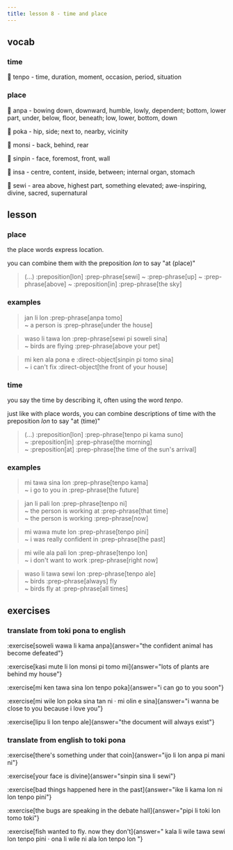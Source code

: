 ```yaml
---
title: lesson 8 - time and place
---
```


## vocab
### time
󱥫 tenpo - time, duration, moment, occasion, period, situation

### place
󱤅 anpa - bowing down, downward, humble, lowly, dependent; bottom, lower part, under, below, floor, beneath; low, lower, bottom, down

󱥒 poka - hip, side; next to, nearby, vicinity

󱤸 monsi - back, behind, rear

󱥟 sinpin - face, foremost, front, wall

󱤏 insa - centre, content, inside, between; internal organ, stomach

󱥚 sewi - area above, highest part, something elevated; awe-inspiring, divine, sacred, supernatural

## lesson
### place
the place words express location.

you can combine them with the preposition *lon* to say "at (place)"

> (...) :preposition[lon] :prep-phrase[sewi]
> ~ :prep-phrase[up]
> ~ :prep-phrase[above]
> ~ :preposition[in] :prep-phrase[the sky]

### examples

> jan li lon :prep-phrase[anpa tomo] \
> ~ a person is :prep-phrase[under the house]

> waso li tawa lon :prep-phrase[sewi pi soweli sina] \
> ~ birds are flying :prep-phrase[above your pet]

> mi ken ala pona e :direct-object[sinpin pi tomo sina] \
> ~ i can't fix :direct-object[the front of your house]

### time
you say the time by describing it, often using the word *tenpo*.

just like with place words, you can combine descriptions of time with the preposition *lon* to say "at (time)"

> (...) :preposition[lon] :prep-phrase[tenpo pi kama suno] \
> ~ :preposition[in] :prep-phrase[the morning] \
> ~ :preposition[at] :prep-phrase[the time of the sun's arrival]

### examples
> mi tawa sina lon :prep-phrase[tenpo kama] \
> ~ i go to you in :prep-phrase[the future]

> jan li pali lon :prep-phrase[tenpo ni] \
> ~ the person is working at :prep-phrase[that time] \
> ~ the person is working :prep-phrase[now]

> mi wawa mute lon :prep-phrase[tenpo pini] \
> ~ i was really confident in :prep-phrase[the past]

> mi wile ala pali lon :prep-phrase[tenpo lon] \
> ~ i don't want to work :prep-phrase[right now]

> waso li tawa sewi lon :prep-phrase[tenpo ale] \
> ~ birds :prep-phrase[always] fly \
> ~ birds fly at :prep-phrase[all times]

## exercises
### translate from toki pona to english
:exercise[soweli wawa li kama anpa]{answer="the confident animal has become defeated"}

:exercise[kasi mute li lon monsi pi tomo mi]{answer="lots of plants are behind my house"}

:exercise[mi ken tawa sina lon tenpo poka]{answer="i can go to you soon"}

:exercise[mi wile lon poka sina tan ni · mi olin e sina]{answer="i wanna be close to you because i love you"}

:exercise[lipu li lon tenpo ale]{answer="the document will always exist"}

### translate from english to toki pona
:exercise[there's something under that coin]{answer="ijo li lon anpa pi mani ni"}

:exercise[your face is divine]{answer="sinpin sina li sewi"}

:exercise[bad things happened here in the past]{answer="ike li kama lon ni lon tenpo pini"}

:exercise[the bugs are speaking in the debate hall]{answer="pipi li toki lon tomo toki"}

:exercise[fish wanted to fly. now they don't]{answer=" kala li wile tawa sewi lon tenpo pini · ona li wile ni ala lon tenpo lon "}